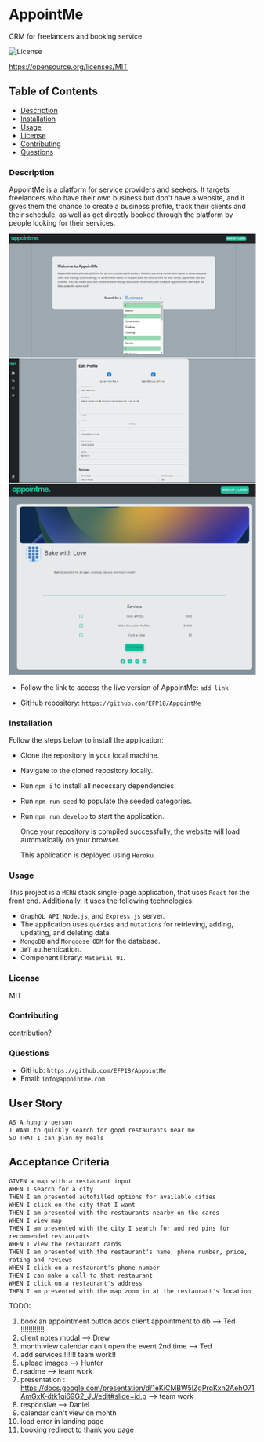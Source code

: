 # AppointMe

CRM for freelancers and booking service

![License](https://img.shields.io/badge/License-MIT.svg)

https://opensource.org/licenses/MIT

## Table of Contents

- [Description](#description)
- [Installation](#installation)
- [Usage](#usage)
- [License](#license)
- [Contributing](#contributing)
- [Questions](#questions)

### Description

AppointMe is a platform for service providers and seekers. It targets freelancers who have their own business but don't have a website, and it gives them the chance to create a business profile, track their clients and their schedule, as well as get directly booked through the platform by people looking for their services.

![LandingPage](./client/src/images/landingpage.png)
![EditProfile](./client/src/images/editProfileScreenshot.png)
![ViewProfile](./client/src/images/viewProfileScreenshot.png)

- Follow the link to access the live version of AppointMe: `add link`

- GitHub repository: `https://github.com/EFP18/AppointMe`

### Installation

Follow the steps below to install the application:

- Clone the repository in your local machine.
- Navigate to the cloned repository locally.
- Run `npm i` to install all necessary dependencies.
- Run `npm run seed` to populate the seeded categories.
- Run `npm run develop` to start the application.

  Once your repository is compiled successfully, the website will load automatically on your browser.

  This application is deployed using `Heroku`.

### Usage

This project is a `MERN` stack single-page application, that uses `React` for the front end. Additionally, it uses the following technologies:

- `GraphQL API`, `Node.js`, and `Express.js` server.
- The application uses `queries` and `mutations` for retrieving, adding, updating, and deleting data.
- `MongoDB` and `Mongoose ODM` for the database.
- `JWT` authentication.
- Component library: `Material UI`.

### License

MIT

### Contributing

contribution?

### Questions

- GitHub: `https://github.com/EFP18/AppointMe`
- Email: `info@appointme.com`


<!-- PLACEHOLDERS -->
## User Story

```
AS A hungry person
I WANT to quickly search for good restaurants near me
SO THAT I can plan my meals
```

## Acceptance Criteria

```
GIVEN a map with a restaurant input
WHEN I search for a city
THEN I am presented autofilled options for available cities
WHEN I click on the city that I want
THEN I am presented with the restaurants nearby on the cards
WHEN I view map
THEN I am presented with the city I search for and red pins for recommended restaurants
WHEN I view the restaurant cards
THEN I am presented with the restaurant's name, phone number, price, rating and reviews
WHEN I click on a restaurant's phone number
THEN I can make a call to that restaurant
WHEN I click on a restaurant's address
THEN I am presented with the map zoom in at the restaurant's location
```

TODO:

1. book an appointment button adds client appointment to db --> Ted !!!!!!!!!!!!
2. client notes modal --> Drew
3. month view calendar can't open the event 2nd time --> Ted
4. add services!!!!!!! team work!!
5. upload images --> Hunter
6. readme --> team work
7. presentation : https://docs.google.com/presentation/d/1eKiCMBW5lZgPrqKxn2AehO71AmGxK-dtk1qi69G2_JU/edit#slide=id.p --> team work
8. responsive --> Daniel
9. calendar can't view on month
10. load error in landing page
11. booking redirect to thank you page
